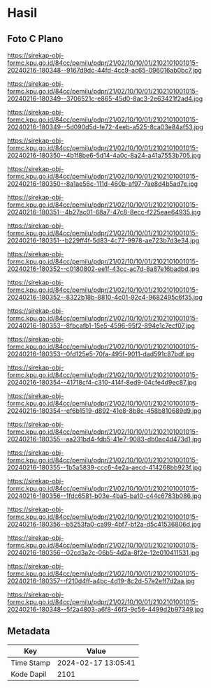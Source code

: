 # Hasil

## Foto C Plano

https://sirekap-obj-formc.kpu.go.id/84cc/pemilu/pdpr/21/02/10/10/01/2102101001015-20240216-180348--9167d9dc-44fd-4cc9-ac65-096016ab0bc7.jpg

https://sirekap-obj-formc.kpu.go.id/84cc/pemilu/pdpr/21/02/10/10/01/2102101001015-20240216-180349--3706521c-e865-45d0-8ac3-2e63421f2ad4.jpg

https://sirekap-obj-formc.kpu.go.id/84cc/pemilu/pdpr/21/02/10/10/01/2102101001015-20240216-180349--5d090d5d-fe72-4eeb-a525-8ca03e84af53.jpg

https://sirekap-obj-formc.kpu.go.id/84cc/pemilu/pdpr/21/02/10/10/01/2102101001015-20240216-180350--4b1f8be6-5d14-4a0c-8a24-a41a7553b705.jpg

https://sirekap-obj-formc.kpu.go.id/84cc/pemilu/pdpr/21/02/10/10/01/2102101001015-20240216-180350--8a1ae56c-111d-460b-af97-7ae8d4b5ad7e.jpg

https://sirekap-obj-formc.kpu.go.id/84cc/pemilu/pdpr/21/02/10/10/01/2102101001015-20240216-180351--4b27ac01-68a7-47c8-8ecc-f225eae64935.jpg

https://sirekap-obj-formc.kpu.go.id/84cc/pemilu/pdpr/21/02/10/10/01/2102101001015-20240216-180351--b229ff4f-5d83-4c77-9978-ae723b7d3e34.jpg

https://sirekap-obj-formc.kpu.go.id/84cc/pemilu/pdpr/21/02/10/10/01/2102101001015-20240216-180352--c0180802-ee1f-43cc-ac7d-8a87e16badbd.jpg

https://sirekap-obj-formc.kpu.go.id/84cc/pemilu/pdpr/21/02/10/10/01/2102101001015-20240216-180352--8322b18b-8810-4c01-92c4-9682495c6f35.jpg

https://sirekap-obj-formc.kpu.go.id/84cc/pemilu/pdpr/21/02/10/10/01/2102101001015-20240216-180353--8fbcafb1-15e5-4596-95f2-894e1c7ecf07.jpg

https://sirekap-obj-formc.kpu.go.id/84cc/pemilu/pdpr/21/02/10/10/01/2102101001015-20240216-180353--0fd125e5-70fa-495f-9011-dad591c87bdf.jpg

https://sirekap-obj-formc.kpu.go.id/84cc/pemilu/pdpr/21/02/10/10/01/2102101001015-20240216-180354--41718cf4-c310-414f-8ed9-04cfe4d9ec87.jpg

https://sirekap-obj-formc.kpu.go.id/84cc/pemilu/pdpr/21/02/10/10/01/2102101001015-20240216-180354--ef6b1519-d892-41e8-8b8c-458b810689d9.jpg

https://sirekap-obj-formc.kpu.go.id/84cc/pemilu/pdpr/21/02/10/10/01/2102101001015-20240216-180355--aa231bd4-fdb5-41e7-9083-db0ac4d473d1.jpg

https://sirekap-obj-formc.kpu.go.id/84cc/pemilu/pdpr/21/02/10/10/01/2102101001015-20240216-180355--1b5a5839-ccc6-4e2a-aecd-414268bb923f.jpg

https://sirekap-obj-formc.kpu.go.id/84cc/pemilu/pdpr/21/02/10/10/01/2102101001015-20240216-180356--1fdc6581-b03e-4ba5-ba10-c44c6783b086.jpg

https://sirekap-obj-formc.kpu.go.id/84cc/pemilu/pdpr/21/02/10/10/01/2102101001015-20240216-180356--b5253fa0-ca99-4bf7-bf2a-d5c41536806d.jpg

https://sirekap-obj-formc.kpu.go.id/84cc/pemilu/pdpr/21/02/10/10/01/2102101001015-20240216-180356--02cd3a2c-06b5-4d2a-8f2e-12e010411531.jpg

https://sirekap-obj-formc.kpu.go.id/84cc/pemilu/pdpr/21/02/10/10/01/2102101001015-20240216-180357--f210d4ff-a4bc-4d19-8c2d-57e2eff7d2aa.jpg

https://sirekap-obj-formc.kpu.go.id/84cc/pemilu/pdpr/21/02/10/10/01/2102101001015-20240216-180348--5f2a4803-a6f8-46f3-9c56-4499d2b97349.jpg


## Metadata

| Key        | Value               |
| ---------- | ------------------- |
| Time Stamp | 2024-02-17 13:05:41 |
| Kode Dapil | 2101                |



